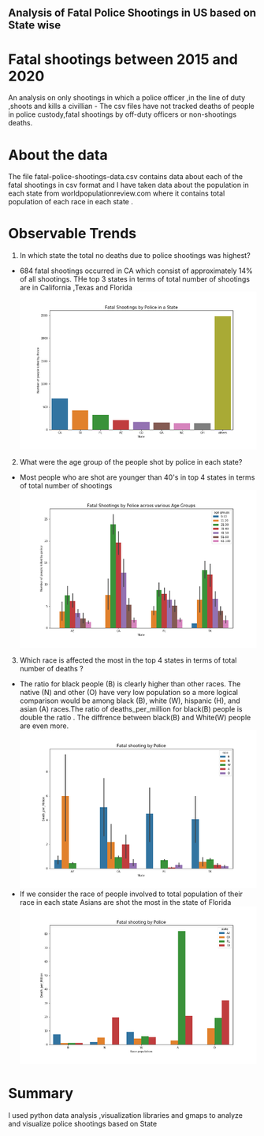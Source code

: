 ## Analysis of Fatal Police Shootings in US based on State wise 
# Fatal shootings between 2015 and 2020

An analysis on only shootings in which a police officer ,in the line of duty ,shoots and kills a civillian - The csv files have not tracked deaths of people in police custody,fatal shootings by off-duty officers or non-shootings deaths.

# About the data
The file fatal-police-shootings-data.csv contains data about each of the fatal shootings in csv format and I have taken data about the population in each state from worldpopulationreview.com where it contains total population 
of each race in each state .

# Observable Trends 

1. In which state the total no deaths due to police shootings was highest?

* 684 fatal shootings occurred in CA which consist of approximately 14% of all shootings. THe top 3 states in terms of total number of shootings are in California ,Texas and Florida 
![alt text](https://github.com/EvanK215/ProjectOnePolice/blob/RJbranch/Images/State.png "State vs Total Deaths")

2. What were the age group of the people shot by police in each state? 

* Most people who are shot are younger than 40's in top 4 states in terms of total number of shootings
![alt text](https://github.com/EvanK215/ProjectOnePolice/blob/RJbranch/Images/Age.png  "Age in each State vs Total Deaths")

3. Which race is affected the most in the top 4 states in terms of total number of deaths ?
* The ratio for black people (B) is clearly higher than other races. The native (N) and other (O) have very low population so a more logical comparison would be among black (B), white (W), hispanic (H), and asian (A) races.The ratio of deaths_per_million for black(B) people is double the ratio . The diffrence between black(B) and White(W) people are even more.
 ![alt text](https://github.com/EvanK215/ProjectOnePolice/blob/RJbranch/Images/StatevsRace.png "Racial Deaths per State")
 * If we consider the race of people involved to total population of their race in each state Asians are shot the most in the state of Florida 
  ![alt text](https://github.com/EvanK215/ProjectOnePolice/blob/RJbranch/Images/RaceineachState.png  "Race in each State vs Total Deaths")

# Summary

I used python data analysis ,visualization libraries and gmaps to analyze and visualize police shootings based on State

